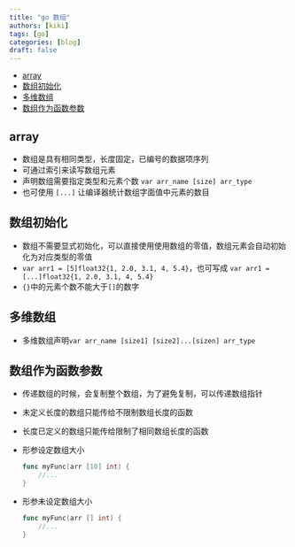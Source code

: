 ```yaml
---
title: "go 数组"
authors: [kiki]
tags: [go]
categories: [blog]
draft: false
---
```


- [array](#array)
- [数组初始化](#%e6%95%b0%e7%bb%84%e5%88%9d%e5%a7%8b%e5%8c%96)
- [多维数组](#%e5%a4%9a%e7%bb%b4%e6%95%b0%e7%bb%84)
- [数组作为函数参数](#%e6%95%b0%e7%bb%84%e4%bd%9c%e4%b8%ba%e5%87%bd%e6%95%b0%e5%8f%82%e6%95%b0)

## array

- 数组是具有相同类型，长度固定，已编号的数据项序列
- 可通过索引来读写数组元素
- 声明数组需要指定类型和元素个数 `var arr_name [size] arr_type`
- 也可使用 `[...]` 让编译器统计数组字面值中元素的数目

## 数组初始化

- 数组不需要显式初始化，可以直接使用使用数组的零值，数组元素会自动初始化为对应类型的零值
- `var arr1 = [5]float32{1, 2.0, 3.1, 4, 5.4}`，也可写成 `var arr1 = [...]float32{1, 2.0, 3.1, 4, 5.4}`
- `{}`中的元素个数不能大于`[]`的数字

## 多维数组

- 多维数组声明`var arr_name [size1] [size2]...[sizen] arr_type`

## 数组作为函数参数

- 传递数组的时候，会复制整个数组，为了避免复制，可以传递数组指针
- 未定义长度的数组只能传给不限制数组长度的函数
- 长度已定义的数组只能传给限制了相同数组长度的函数
- 形参设定数组大小

  ```go
  func myFunc(arr [10] int) {
      //...
  }
  ```

- 形参未设定数组大小

  ```go
  func myFunc(arr [] int) {
      //...
  }
  ```
